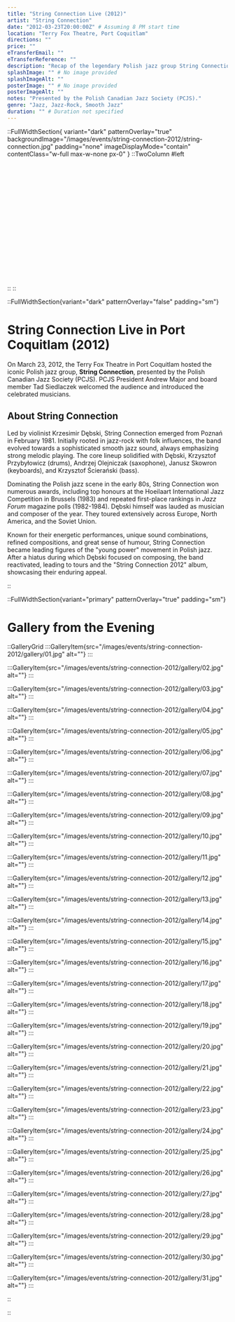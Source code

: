 ```yaml
---
title: "String Connection Live (2012)"
artist: "String Connection"
date: "2012-03-23T20:00:00Z" # Assuming 8 PM start time
location: "Terry Fox Theatre, Port Coquitlam"
directions: ""
price: ""
eTransferEmail: ""
eTransferReference: ""
description: "Recap of the legendary Polish jazz group String Connection's concert at Terry Fox Theatre on March 23, 2012, presented by the Polish Canadian Jazz Society."
splashImage: "" # No image provided
splashImageAlt: ""
posterImage: "" # No image provided
posterImageAlt: ""
notes: "Presented by the Polish Canadian Jazz Society (PCJS)."
genre: "Jazz, Jazz-Rock, Smooth Jazz"
duration: "" # Duration not specified
---
```


::FullWidthSection{ variant="dark" patternOverlay="true" backgroundImage="/images/events/string-connection-2012/string-connection.jpg" padding="none" imageDisplayMode="contain" contentClass="w-full max-w-none px-0" }
::TwoColumn
#left
<br><br><br/>
<br><br><br/>
<br><br><br/>
<br><br><br/>
<br><br><br/>
<br><br><br/>
::
::

::FullWidthSection{variant="dark" patternOverlay="false" padding="sm"}

# String Connection Live in Port Coquitlam (2012)

On March 23, 2012, the Terry Fox Theatre in Port Coquitlam hosted the iconic Polish jazz group, **String Connection**, presented by the Polish Canadian Jazz Society (PCJS). PCJS President Andrew Major and board member Tad Siedlaczek welcomed the audience and introduced the celebrated musicians.

## About String Connection

Led by violinist Krzesimir Dębski, String Connection emerged from Poznań in February 1981. Initially rooted in jazz-rock with folk influences, the band evolved towards a sophisticated smooth jazz sound, always emphasizing strong melodic playing. The core lineup solidified with Dębski, Krzysztof Przybyłowicz (drums), Andrzej Olejniczak (saxophone), Janusz Skowron (keyboards), and Krzysztof Ścierański (bass).

Dominating the Polish jazz scene in the early 80s, String Connection won numerous awards, including top honours at the Hoeilaart International Jazz Competition in Brussels (1983) and repeated first-place rankings in _Jazz Forum_ magazine polls (1982-1984). Dębski himself was lauded as musician and composer of the year. They toured extensively across Europe, North America, and the Soviet Union.

Known for their energetic performances, unique sound combinations, refined compositions, and great sense of humour, String Connection became leading figures of the "young power" movement in Polish jazz. After a hiatus during which Dębski focused on composing, the band reactivated, leading to tours and the "String Connection 2012" album, showcasing their enduring appeal.

::

::FullWidthSection{variant="primary" patternOverlay="true" padding="sm"}

# Gallery from the Evening

::GalleryGrid
:::GalleryItem{src="/images/events/string-connection-2012/gallery/01.jpg" alt=""}
:::

:::GalleryItem{src="/images/events/string-connection-2012/gallery/02.jpg" alt=""}
:::

:::GalleryItem{src="/images/events/string-connection-2012/gallery/03.jpg" alt=""}
:::

:::GalleryItem{src="/images/events/string-connection-2012/gallery/04.jpg" alt=""}
:::

:::GalleryItem{src="/images/events/string-connection-2012/gallery/05.jpg" alt=""}
:::

:::GalleryItem{src="/images/events/string-connection-2012/gallery/06.jpg" alt=""}
:::

:::GalleryItem{src="/images/events/string-connection-2012/gallery/07.jpg" alt=""}
:::

:::GalleryItem{src="/images/events/string-connection-2012/gallery/08.jpg" alt=""}
:::

:::GalleryItem{src="/images/events/string-connection-2012/gallery/09.jpg" alt=""}
:::

:::GalleryItem{src="/images/events/string-connection-2012/gallery/10.jpg" alt=""}
:::

:::GalleryItem{src="/images/events/string-connection-2012/gallery/11.jpg" alt=""}
:::

:::GalleryItem{src="/images/events/string-connection-2012/gallery/12.jpg" alt=""}
:::

:::GalleryItem{src="/images/events/string-connection-2012/gallery/13.jpg" alt=""}
:::

:::GalleryItem{src="/images/events/string-connection-2012/gallery/14.jpg" alt=""}
:::

:::GalleryItem{src="/images/events/string-connection-2012/gallery/15.jpg" alt=""}
:::

:::GalleryItem{src="/images/events/string-connection-2012/gallery/16.jpg" alt=""}
:::

:::GalleryItem{src="/images/events/string-connection-2012/gallery/17.jpg" alt=""}
:::

:::GalleryItem{src="/images/events/string-connection-2012/gallery/18.jpg" alt=""}
:::

:::GalleryItem{src="/images/events/string-connection-2012/gallery/19.jpg" alt=""}
:::

:::GalleryItem{src="/images/events/string-connection-2012/gallery/20.jpg" alt=""}
:::

:::GalleryItem{src="/images/events/string-connection-2012/gallery/21.jpg" alt=""}
:::

:::GalleryItem{src="/images/events/string-connection-2012/gallery/22.jpg" alt=""}
:::

:::GalleryItem{src="/images/events/string-connection-2012/gallery/23.jpg" alt=""}
:::

:::GalleryItem{src="/images/events/string-connection-2012/gallery/24.jpg" alt=""}
:::

:::GalleryItem{src="/images/events/string-connection-2012/gallery/25.jpg" alt=""}
:::

:::GalleryItem{src="/images/events/string-connection-2012/gallery/26.jpg" alt=""}
:::

:::GalleryItem{src="/images/events/string-connection-2012/gallery/27.jpg" alt=""}
:::

:::GalleryItem{src="/images/events/string-connection-2012/gallery/28.jpg" alt=""}
:::

:::GalleryItem{src="/images/events/string-connection-2012/gallery/29.jpg" alt=""}
:::

:::GalleryItem{src="/images/events/string-connection-2012/gallery/30.jpg" alt=""}
:::

:::GalleryItem{src="/images/events/string-connection-2012/gallery/31.jpg" alt=""}
:::

::

::
